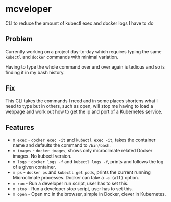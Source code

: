 # mcveloper
CLI to reduce the amount of kubectl exec and docker logs I have to do

## Problem

Currently working on a project day-to-day which requires typing the same `kubectl` and `docker` commands with minimal variation.

Having to type the whole command over and over again is tedious and so is finding it in my bash history.

## Fix

This CLI takes the commands I need and in some places shortens what I need to type but in others, such as open, will stop me having to load a webpage and work out how to get the ip and port of a Kubernetes service.

## Features

* `m exec` - `docker exec -it` and `kubectl exec -it`, takes the container name and defaults the command to `/bin/bash`.
* `m images` - `docker images`, shows only microclimate related Docker images. No kubectl version. 
* `m logs` - `docker logs -f` and `kubectl logs -f`, prints and follows the log of a given container.
* `m ps` - `docker ps` and `kubectl get pods`, prints the current running Microclimate processes. Docker can take a `-a (all)` option.
* `m run` - Run a developer run script, user has to set this.
* `m stop` - Run a developer stop script, user has to set this.
* `m open` - Open mc in the browser, simple in Docker, clever in Kubernetes.

